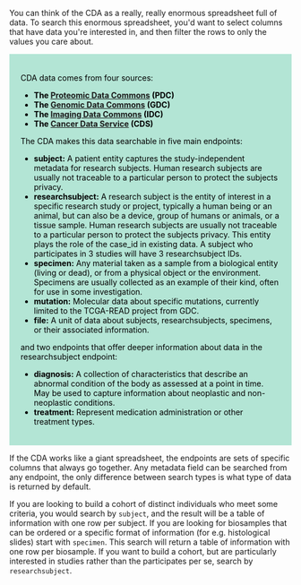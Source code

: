 
You can think of the CDA as a really, really enormous spreadsheet full of data. To search this enormous spreadsheet, you'd want to select columns that have data you're interested in, and then filter the rows to only the values you care about. 

<div class="cdanote" style="background-color:#b3e5d5;color:black;padding:20px;">
    
CDA data comes from four sources:
<ul>
<li><b>The <a href="https://proteomic.datacommons.cancer.gov/pdc/"> Proteomic Data Commons</a> (PDC)</b></li>
<li><b>The <a href="https://gdc.cancer.gov/">Genomic Data Commons</a> (GDC)</b></li>
<li><b>The <a href="https://datacommons.cancer.gov/repository/imaging-data-commons">Imaging Data Commons</a> (IDC)</b></li>
<li><b>The <a href="https://dataservice.datacommons.cancer.gov/#/home">Cancer Data Service</a> (CDS)</b></li> 
</ul> 
    
The CDA makes this data searchable in five main endpoints:

<ul>
<li><b>subject:</b> A patient entity captures the study-independent metadata for research subjects. Human research subjects are usually not traceable to a particular person to protect the subjects privacy.</li>
<li><b>researchsubject:</b> A research subject is the entity of interest in a specific research study or project, typically a human being or an animal, but can also be a device, group of humans or animals, or a tissue sample. Human research subjects are usually not traceable to a particular person to protect the subjects privacy. This entity plays the role of the case_id in existing data. A subject who participates in 3 studies will have 3 researchsubject IDs.</li>
<li><b>specimen:</b> Any material taken as a sample from a biological entity (living or dead), or from a physical object or the environment. Specimens are usually collected as an example of their kind, often for use in some investigation.</li>
<li><b>mutation:</b> Molecular data about specific mutations, currently limited to the TCGA-READ project from GDC.</li>
<li><b>file:</b> A unit of data about subjects, researchsubjects, specimens, or their associated information.</li>
</ul>
and two endpoints that offer deeper information about data in the researchsubject endpoint:
<ul>
<li><b>diagnosis:</b> A collection of characteristics that describe an abnormal condition of the body as assessed at a point in time. May be used to capture information about neoplastic and non-neoplastic conditions.</li>
<li><b>treatment:</b> Represent medication administration or other treatment types.</li>
</ul>
</div>


If the CDA works like a giant spreadsheet, the endpoints are sets of specific columns that always go together. Any metadata field can be searched from any endpoint, the only difference between search types is what type of data is returned by default. 

If you are looking to build a cohort of distinct individuals who meet some criteria, you would search by `subject`, and the result will be a table of information with one row per subject. If you are looking for biosamples that can be ordered or a specific format of information (for e.g. histological slides) start with `specimen`. This search will return a table of information with one row per biosample. If you want to build a cohort, but are particularly interested in studies rather than the participates per se, search by `researchsubject`. 
